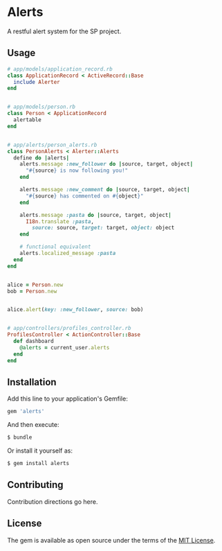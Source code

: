 # Alerts

A restful alert system for the SP project.

## Usage

```ruby
# app/models/application_record.rb
class ApplicationRecord < ActiveRecord::Base
  include Alerter
end


# app/models/person.rb
class Person < ApplicationRecord
  alertable
end


# app/alerts/person_alerts.rb
class PersonAlerts < Alerter::Alerts
  define do |alerts|
    alerts.message :new_follower do |source, target, object|
      "#{source} is now following you!"
    end

    alerts.message :new_comment do |source, target, object|
      "#{source} has commented on #{object}"
    end

    alerts.message :pasta do |source, target, object|
      I18n.translate :pasta,
        source: source, target: target, object: object
    end

    # functional equivalent
    alerts.localized_message :pasta
  end
end


alice = Person.new
bob = Person.new


alice.alert(key: :new_follower, source: bob)


# app/controllers/profiles_controller.rb
ProfilesController < ActionController::Base
  def dashboard
    @alerts = current_user.alerts
  end
end
```

## Installation
Add this line to your application's Gemfile:

```ruby
gem 'alerts'
```

And then execute:
```bash
$ bundle
```

Or install it yourself as:
```bash
$ gem install alerts
```

## Contributing
Contribution directions go here.

## License
The gem is available as open source under the terms of the [MIT License](http://opensource.org/licenses/MIT).
